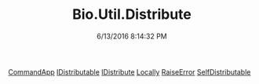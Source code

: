 ﻿---
title: Bio.Util.Distribute
date: 6/13/2016 8:14:32 PM
---

[CommandApp](T-Bio.Util.Distribute.CommandApp.html)
[IDistributable](T-Bio.Util.Distribute.IDistributable.html)
[IDistribute](T-Bio.Util.Distribute.IDistribute.html)
[Locally](T-Bio.Util.Distribute.Locally.html)
[RaiseError](T-Bio.Util.Distribute.RaiseError.html)
[SelfDistributable](T-Bio.Util.Distribute.SelfDistributable.html)
